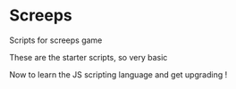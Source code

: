 # Screeps
Scripts for screeps game

These are the starter scripts, so very basic

Now to learn the JS scripting language and get upgrading !
